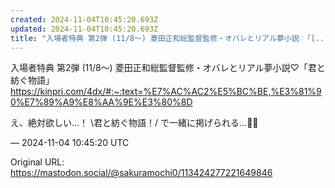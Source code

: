 ```yaml
---
created: 2024-11-04T10:45:20.693Z
updated: 2024-11-04T10:45:20.693Z
title: "入場者特典 第2弾 (11/8～) 菱田正和総監督監修・オバレとリアル夢小説♡「[...]"
---
```


<p>入場者特典 第2弾 (11/8～) 菱田正和総監督監修・オバレとリアル夢小説♡「君と紡ぐ物語」<br /><a href="https://kinpri.com/4dx/#:~:text=%E7%AC%AC2%E5%BC%BE,%E3%81%90%E7%89%A9%E8%AA%9E%E3%80%8D" target="_blank" rel="nofollow noopener" translate="no"><span class="invisible">https://</span><span class="ellipsis">kinpri.com/4dx/#:~:text=%E7%AC</span><span class="invisible">%AC2%E5%BC%BE,%E3%81%90%E7%89%A9%E8%AA%9E%E3%80%8D</span></a></p><p>え、絶対欲しい…！ \君と紡ぐ物語！/ で一緒に掲げられる…📙🥲</p>

&mdash; 2024-11-04 10:45:20 UTC

Original URL: https://mastodon.social/@sakuramochi0/113424277221649846
